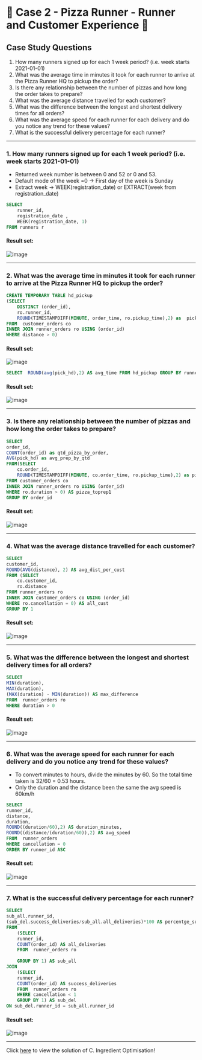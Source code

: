 # :pizza: Case 2 - Pizza Runner - Runner and Customer Experience :pizza:

## Case Study Questions

1. How many runners signed up for each 1 week period? (i.e. week starts 2021-01-01)
2. What was the average time in minutes it took for each runner to arrive at the Pizza Runner HQ to pickup the order?
3. Is there any relationship between the number of pizzas and how long the order takes to prepare?
4. What was the average distance travelled for each customer?
5. What was the difference between the longest and shortest delivery times for all orders?
6. What was the average speed for each runner for each delivery and do you notice any trend for these values?
7. What is the successful delivery percentage for each runner?

***

###  1. How many runners signed up for each 1 week period? (i.e. week starts 2021-01-01)
- Returned week number is between 0 and 52 or 0 and 53.
- Default mode of the week =0 -> First day of the week is Sunday
- Extract week -> WEEK(registration_date) or EXTRACT(week from registration_date)

```sql
SELECT 
	runner_id,
	registration_date ,
	WEEK(registration_date, 1) 
FROM runners r 
``` 
	
#### Result set:
![image](https://github.com/djalmajr07/SQL_CHALLENGE/assets/85264359/55b284b8-32dc-49d8-982e-560a5893cf26)

***

###  2. What was the average time in minutes it took for each runner to arrive at the Pizza Runner HQ to pickup the order?

```sql
CREATE TEMPORARY TABLE hd_pickup
(SELECT 
	DISTINCT (order_id),
	ro.runner_id,
	ROUND(TIMESTAMPDIFF(MINUTE, order_time, ro.pickup_time),2) as  pick_hd
FROM  customer_orders co 
INNER JOIN runner_orders ro USING (order_id)
WHERE distance > 0) 
```

#### Result set:
![image](https://github.com/djalmajr07/SQL_CHALLENGE/assets/85264359/061343f5-f8b7-47b6-80ab-3d77ffd81e6a)



```sql
SELECT  ROUND(avg(pick_hd),2) AS avg_time FROM hd_pickup GROUP BY runner_id
``` 
	
#### Result set:
![image](https://github.com/djalmajr07/SQL_CHALLENGE/assets/85264359/79e441f2-fbd7-4bfe-866b-cb82d4f25e78)

***

###  3. Is there any relationship between the number of pizzas and how long the order takes to prepare?

```sql
SELECT
order_id,
COUNT(order_id) as qtd_pizza_by_order,
AVG(pick_hd) as avg_prep_by_qtd
FROM(SELECT 
	co.order_id,
	ROUND(TIMESTAMPDIFF(MINUTE, co.order_time, ro.pickup_time),2) as pick_hd
FROM customer_orders co
INNER JOIN runner_orders ro USING (order_id)
WHERE ro.duration > 0) AS pizza_toprep1
GROUP BY order_id
``` 
	
#### Result set:
![image](https://github.com/djalmajr07/SQL_CHALLENGE/assets/85264359/f12f0be4-9f51-4fb4-85a2-3c601600e28b)

***

###  4. What was the average distance travelled for each customer?

```sql
SELECT 
customer_id,
ROUND(AVG(distance), 2) AS avg_dist_per_cust
FROM (SELECT 
	co.customer_id,
	ro.distance
FROM runner_orders ro 
INNER JOIN customer_orders co USING (order_id)
WHERE ro.cancellation = 0) AS all_cust
GROUP BY 1
``` 
	
#### Result set:
![image](https://github.com/djalmajr07/SQL_CHALLENGE/assets/85264359/f2bc1ca1-c48e-42d3-abc0-1c253e70537b)

***

###  5. What was the difference between the longest and shortest delivery times for all orders?

```sql
SELECT 
MIN(duration),
MAX(duration),
(MAX(duration) - MIN(duration)) AS max_difference
FROM  runner_orders ro 
WHERE duration > 0
``` 
	
#### Result set:
![image](https://github.com/djalmajr07/SQL_CHALLENGE/assets/85264359/f177eaa4-7147-4c6d-bb72-81168ff4e3d5)

***

###  6. What was the average speed for each runner for each delivery and do you notice any trend for these values?
- To convert minutes to hours, divide the minutes by 60. So the total time taken is 32/60 = 0.53 hours.
- Only the duration and the distance been the same the avg speed is 60km/h

```sql
SELECT 
runner_id,
distance,
duration,
ROUND((duration/60),2) AS duration_minutes,
ROUND((distance/(duration/60)),2) AS avg_speed
FROM  runner_orders 
WHERE cancellation = 0
ORDER BY runner_id ASC
``` 
	
#### Result set:
![image](https://github.com/djalmajr07/SQL_CHALLENGE/assets/85264359/e20b655f-99ae-40d8-94c7-cace7e294564)

***

###  7. What is the successful delivery percentage for each runner?

```sql
SELECT 
sub_all.runner_id,
(sub_del.success_deliveries/sub_all.all_deliveries)*100 AS percentge_success_deliveries_by_runner
FROM 
	(SELECT 
	runner_id,
	COUNT(order_id) AS all_deliveries
	FROM  runner_orders ro 
	
	GROUP BY 1) AS sub_all
JOIN 
	(SELECT 
	runner_id,
	COUNT(order_id) AS success_deliveries
	FROM  runner_orders ro 
	WHERE cancellation < 1
	GROUP BY 1) AS sub_del
ON sub_del.runner_id = sub_all.runner_id
``` 
	
#### Result set:
![image](https://github.com/djalmajr07/SQL_CHALLENGE/assets/85264359/dac8346d-e34d-42fe-b38a-6d260b9ad777)

***

Click [here](https://github.com/djalmajr07/SQL_CHALLENGE/blob/main/Case%202%20-%20Pizza%20Runner/C.%20Ingredient%20Optimisation.md) to view the  solution of C. Ingredient Optimisation!
